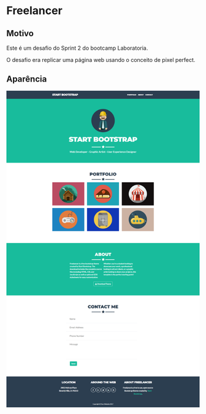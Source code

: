 # Freelancer

## Motivo
Este é um desafio do Sprint 2 do bootcamp Laboratoria.

O desafio era replicar uma página web usando o conceito de pixel perfect.

## Aparência
![Screenshot](freelancer_screenshot.png)


